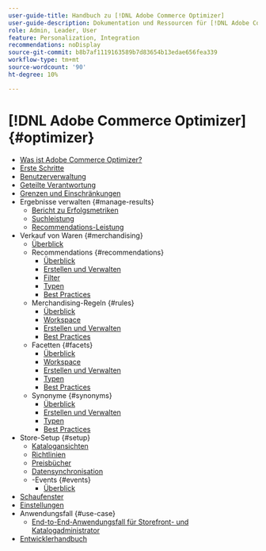 ```yaml
---
user-guide-title: Handbuch zu [!DNL Adobe Commerce Optimizer]
user-guide-description: Dokumentation und Ressourcen für [!DNL Adobe Commerce Optimizer].
role: Admin, Leader, User
feature: Personalization, Integration
recommendations: noDisplay
source-git-commit: b8b7af1119163589b7d83654b13edae656fea339
workflow-type: tm+mt
source-wordcount: '90'
ht-degree: 10%

---
```


# [!DNL Adobe Commerce Optimizer] {#optimizer}

- [Was ist Adobe Commerce Optimizer?](overview.md)
- [Erste Schritte](get-started.md)
- [Benutzerverwaltung](user-management.md)
- [Geteilte Verantwortung](shared-responsibility.md)
- [Grenzen und Einschränkungen](boundaries-limits.md)
- Ergebnisse verwalten {#manage-results}
   - [Bericht zu Erfolgsmetriken](./manage-results/success-metrics.md)
   - [Suchleistung](./manage-results/search-performance.md)
   - [Recommendations-Leistung](./manage-results/recommendation-performance.md)
- Verkauf von Waren {#merchandising}
   - [Überblick](./merchandising/overview.md)
   - Recommendations {#recommendations}
      - [Überblick](./merchandising/recommendations/overview.md)
      - [Erstellen und Verwalten](./merchandising/recommendations/create.md)
      - [Filter](./merchandising/recommendations/filters.md)
      - [Typen](./merchandising/recommendations/types.md)
      - [Best Practices](./merchandising/recommendations/best-practice.md)
   - Merchandising-Regeln {#rules}
      - [Überblick](./merchandising/rules/overview.md)
      - [Workspace](./merchandising/rules/workspace.md)
      - [Erstellen und Verwalten](./merchandising/rules/add.md)
      - [Best Practices](./merchandising/rules/best-practice.md)
   - Facetten {#facets}
      - [Überblick](./merchandising/facets/overview.md)
      - [Workspace](./merchandising/facets/workspace.md)
      - [Erstellen und Verwalten](./merchandising/facets/add.md)
      - [Typen](./merchandising/facets/type.md)
      - [Best Practices](./merchandising/facets/best-practice.md)
   - Synonyme {#synonyms}
      - [Überblick](./merchandising/synonyms/overview.md)
      - [Erstellen und Verwalten](./merchandising/synonyms/add.md)
      - [Typen](./merchandising/synonyms/type.md)
      - [Best Practices](./merchandising/synonyms/best-practice.md)
- Store-Setup {#setup}
   - [Katalogansichten](./setup/catalog-view.md)
   - [Richtlinien](./setup/policies.md)
   - [Preisbücher](./setup/pricebooks.md)
   - [Datensynchronisation](./setup/data-sync.md)
   - -Events {#events}
      - [Überblick](./setup/events/overview.md)
- [Schaufenster](storefront.md)
- [Einstellungen](settings.md)
- Anwendungsfall {#use-case}
   - [End-to-End-Anwendungsfall für Storefront- und Katalogadministrator](./use-case/admin-use-case.md)
- [Entwicklerhandbuch](https://developer.adobe.com/commerce/services/optimizer/)
